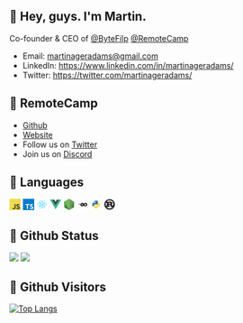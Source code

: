 ## &#x1f92b; Hey, guys. I'm Martin.

Co-founder & CEO of [@ByteFilp](https://github.com/bytefilp) [@RemoteCamp](https://github.com/remote-camps)


- Email: martinageradams@gmail.com
- LinkedIn: https://www.linkedin.com/in/martinageradams/
- Twitter: https://twitter.com/martinageradams/

##  &#x1f92b; RemoteCamp
- [Github](https://github.com/remote-camps)
- [Website](https://beta.remote.camp)
- Follow us on [Twitter](https://twitter.com/remote_camp)
- Join us on [Discord](https://discord.gg/remotecamp)

## &#x1f92b; Languages

<code><img height="20" src="https://raw.githubusercontent.com/github/explore/80688e429a7d4ef2fca1e82350fe8e3517d3494d/topics/javascript/javascript.png"></code>
<code><img height="20" src="https://raw.githubusercontent.com/github/explore/80688e429a7d4ef2fca1e82350fe8e3517d3494d/topics/typescript/typescript.png"></code>
<code><img height="20" src="https://raw.githubusercontent.com/github/explore/80688e429a7d4ef2fca1e82350fe8e3517d3494d/topics/react/react.png"></code>
<code><img height="20" src="https://raw.githubusercontent.com/github/explore/80688e429a7d4ef2fca1e82350fe8e3517d3494d/topics/vue/vue.png"></code>
<code><img height="20" src="https://raw.githubusercontent.com/github/explore/80688e429a7d4ef2fca1e82350fe8e3517d3494d/topics/nodejs/nodejs.png"></code> 
<code><img height="20" src="https://raw.githubusercontent.com/github/explore/80688e429a7d4ef2fca1e82350fe8e3517d3494d/topics/go/go.png"></code>
<code><img height="20" src="https://raw.githubusercontent.com/github/explore/80688e429a7d4ef2fca1e82350fe8e3517d3494d/topics/python/python.png"></code>
<code><img height="20" src="https://raw.githubusercontent.com/github/explore/80688e429a7d4ef2fca1e82350fe8e3517d3494d/topics/rust/rust.png"></code>

## &#x1f92b; Github Status
<div class="half">
  <a href="https://github.com/martinageradams"><img src="https://github-readme-stats.vercel.app/api?username=martinageradams&title_color=1abc9c&icon_color=1abc9c&text_color=798795&bg_color=2c3e50"></img></a>
  <a href="https://github.com/martinageradams"><img src="https://github-readme-stats.vercel.app/api/top-langs/?username=martinageradams&count_private=true&hide=scss,css,shell&title_color=1abc9c&icon_color=1abc9c&text_color=798795&bg_color=2c3e50" height="195"></img></a>
</div>

## &#x1f92b; Github Visitors

[![Top Langs](https://profile-counter.glitch.me/sky5454/count.svg)](https://github.com/martinageradams)

